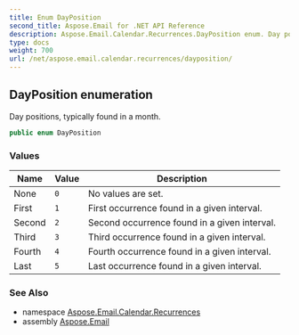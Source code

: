 ```yaml
---
title: Enum DayPosition
second_title: Aspose.Email for .NET API Reference
description: Aspose.Email.Calendar.Recurrences.DayPosition enum. Day positions typically found in a month
type: docs
weight: 700
url: /net/aspose.email.calendar.recurrences/dayposition/
---
```

## DayPosition enumeration

Day positions, typically found in a month.

```csharp
public enum DayPosition
```

### Values

| Name | Value | Description |
| --- | --- | --- |
| None | `0` | No values are set. |
| First | `1` | First occurrence found in a given interval. |
| Second | `2` | Second occurrence found in a given interval. |
| Third | `3` | Third occurrence found in a given interval. |
| Fourth | `4` | Fourth occurrence found in a given interval. |
| Last | `5` | Last occurrence found in a given interval. |

### See Also

* namespace [Aspose.Email.Calendar.Recurrences](../../aspose.email.calendar.recurrences/)
* assembly [Aspose.Email](../../)


